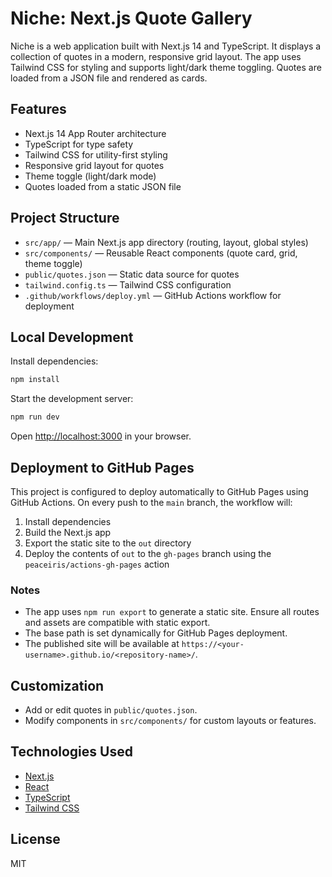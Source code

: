 # Niche: Next.js Quote Gallery

Niche is a web application built with Next.js 14 and TypeScript. It displays a collection of quotes in a modern, responsive grid layout. The app uses Tailwind CSS for styling and supports light/dark theme toggling. Quotes are loaded from a JSON file and rendered as cards.

## Features

- Next.js 14 App Router architecture
- TypeScript for type safety
- Tailwind CSS for utility-first styling
- Responsive grid layout for quotes
- Theme toggle (light/dark mode)
- Quotes loaded from a static JSON file

## Project Structure

- `src/app/` — Main Next.js app directory (routing, layout, global styles)
- `src/components/` — Reusable React components (quote card, grid, theme toggle)
- `public/quotes.json` — Static data source for quotes
- `tailwind.config.ts` — Tailwind CSS configuration
- `.github/workflows/deploy.yml` — GitHub Actions workflow for deployment

## Local Development

Install dependencies:

```bash
npm install
```

Start the development server:

```bash
npm run dev
```

Open [http://localhost:3000](http://localhost:3000) in your browser.

## Deployment to GitHub Pages

This project is configured to deploy automatically to GitHub Pages using GitHub Actions. On every push to the `main` branch, the workflow will:

1. Install dependencies
2. Build the Next.js app
3. Export the static site to the `out` directory
4. Deploy the contents of `out` to the `gh-pages` branch using the `peaceiris/actions-gh-pages` action

### Notes

- The app uses `npm run export` to generate a static site. Ensure all routes and assets are compatible with static export.
- The base path is set dynamically for GitHub Pages deployment.
- The published site will be available at `https://<your-username>.github.io/<repository-name>/`.

## Customization

- Add or edit quotes in `public/quotes.json`.
- Modify components in `src/components/` for custom layouts or features.

## Technologies Used

- [Next.js](https://nextjs.org/)
- [React](https://react.dev/)
- [TypeScript](https://www.typescriptlang.org/)
- [Tailwind CSS](https://tailwindcss.com/)

## License

MIT
